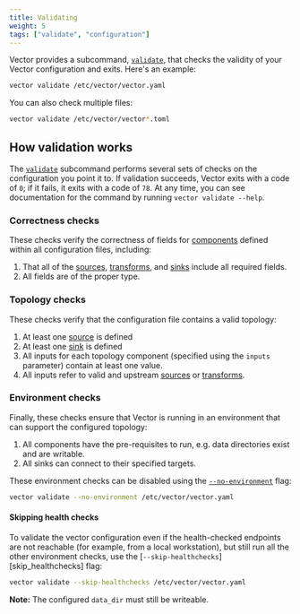 ```yaml
---
title: Validating
weight: 5
tags: ["validate", "configuration"]
---
```


Vector provides a subcommand, [`validate`][validate], that checks the validity of your Vector configuration and exits.
Here's an example:

```bash
vector validate /etc/vector/vector.yaml
```

You can also check multiple files:

```bash
vector validate /etc/vector/vector*.toml
```

## How validation works

The [`validate`][validate] subcommand performs several sets of checks on the configuration you point
it to. If validation succeeds, Vector exits with a code of `0`; if it fails, it exits with a code of
`78`. At any time, you can see documentation for the command by running `vector validate --help`.

### Correctness checks

These checks verify the correctness of fields for [components] defined within all configuration
files, including:

1. That all of the [sources], [transforms], and [sinks] include all required fields.
2. All fields are of the proper type.

### Topology checks

These checks verify that the configuration file contains a valid topology:

1. At least one [source][sources] is defined
1. At least one [sink][sinks] is defined
1. All inputs for each topology component (specified using the `inputs` parameter) contain at least
  one value.
1. All inputs refer to valid and upstream [sources] or [transforms].

### Environment checks

Finally, these checks ensure that Vector is running in an environment that can support the
configured topology:

1. All components have the pre-requisites to run, e.g. data directories exist and are writable.
1. All sinks can connect to their specified targets.

These environment checks can be disabled using the [`--no-environment`][no_environment] flag:

```bash
vector validate --no-environment /etc/vector/vector.yaml
```

#### Skipping health checks

To validate the vector configuration even if the health-checked endpoints are not reachable
(for example, from a local workstation), but still run all the other environment checks, use
the [`--skip-healthchecks`][skip_healthchecks] flag:

```bash
vector validate --skip-healthchecks /etc/vector/vector.yaml
```

**Note:** The configured `data_dir` must still be writeable.

[components]: /components
[no_environment]: /docs/reference/cli/#validate-no-environment
[sinks]: /sinks
[sources]: /sources
[transforms]: /transforms
[validate]: /docs/reference/cli/#validate
